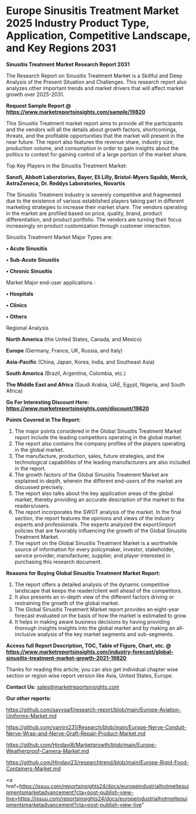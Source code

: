 # Europe Sinusitis Treatment Market 2025 Industry Product Type, Application, Competitive Landscape, and Key Regions 2031

<strong>Sinusitis Treatment Market Research Report 2031</strong>

The Research Report on Sinusitis Treatment Market is a Skillful and Deep Analysis of the Present Situation and Challenges. This research report also analyzes other important trends and market drivers that will affect market growth over 2025-2031.

<strong>Request Sample Report @ <a href=https://www.marketreportsinsights.com/sample/19820>https://www.marketreportsinsights.com/sample/19820</a></strong>

This Sinusitis Treatment market report aims to provide all the participants and the vendors will all the details about growth factors, shortcomings, threats, and the profitable opportunities that the market will present in the near future. The report also features the revenue share, industry size, production volume, and consumption in order to gain insights about the politics to contest for gaining control of a large portion of the market share.

Top Key Players in the Sinusitis Treatment Market:

<strong>Sanofi, Abbott Laboratories, Bayer, Eli Lilly, Bristol-Myers Squibb, Merck, AstraZeneca, Dr. Reddys Laboratories, Novartis</strong>

The Sinusitis Treatment Industry is severely competitive and fragmented due to the existence of various established players taking part in different marketing strategies to increase their market share. The vendors operating in the market are profiled based on price, quality, brand, product differentiation, and product portfolio. The vendors are turning their focus increasingly on product customization through customer interaction.

Sinusitis Treatment Market Major Types are:

<strong>• Acute Sinusitis

• Sub-Acute Sinusitis

• Chronic Sinusitis</strong>

Market Major end-user applications :

<strong>• Hospitals

• Clinics

• Others</strong>

Regional Analysis

</u><strong><b>North America</b></strong> (the United States, Canada, and Mexico)

<strong><b>Europe </b></strong>(Germany, France, UK, Russia, and Italy)

<strong><b>Asia-Pacific</b></strong> (China, Japan, Korea, India, and Southeast Asia)

<strong><b>South America</b></strong> (Brazil, Argentina, Colombia, etc.)

<strong><b>The Middle East and Africa</b></strong> (Saudi Arabia, UAE, Egypt, Nigeria, and South Africa)

<strong>Go For Interesting Discount Here: <a href=https://www.marketreportsinsights.com/discount/19820>https://www.marketreportsinsights.com/discount/19820</a></strong>

<strong>Points Covered in The Report:</strong>
<ol>
  <li>The major points considered in the Global Sinusitis Treatment Market report include the leading competitors operating in the global market.</li>
  <li>The report also contains the company profiles of the players operating in the global market.</li>
  <li>The manufacture, production, sales, future strategies, and the technological capabilities of the leading manufacturers are also included in the report.</li>
  <li>The growth factors of the Global Sinusitis Treatment Market are explained in-depth, wherein the different end-users of the market are discussed precisely.</li>
  <li>The report also talks about the key application areas of the global market, thereby providing an accurate description of the market to the readers/users.</li>
  <li>The report incorporates the SWOT analysis of the market. In the final section, the report features the opinions and views of the industry experts and professionals. The experts analyzed the export/import policies that are favorably influencing the growth of the Global Sinusitis Treatment Market.</li>
  <li>The report on the Global Sinusitis Treatment Market is a worthwhile source of information for every policymaker, investor, stakeholder, service provider, manufacturer, supplier, and player interested in purchasing this research document.</li>
</ol>
<strong>Reasons for Buying Global Sinusitis Treatment Market Report:</strong>

<ol>
  <li>The report offers a detailed analysis of the dynamic competitive landscape that keeps the reader/client well ahead of the competitors.</li>
  <li>It also presents an in-depth view of the different factors driving or restraining the growth of the global market.</li>
  <li>The Global Sinusitis Treatment Market report provides an eight-year forecast evaluated on the basis of how the market is estimated to grow.</li>
  <li>It helps in making aware business decisions by having providing thorough insights insights into the global market and by making an all-inclusive analysis of the key market segments and sub-segments.</li>
</ol>
<strong>Access full Report Description, TOC, Table of Figure, Chart, etc. @ <a href=https://www.marketreportsinsights.com/industry-forecast/global-sinusitis-treatment-market-growth-2021-19820>https://www.marketreportsinsights.com/industry-forecast/global-sinusitis-treatment-market-growth-2021-19820</a></strong>


Thanks for reading this article; you can also get individual chapter wise section or region wise report version like Asia, United States, Europe.

<strong>Contact Us:</strong>
sales@marketreportsinsights.com

<strong>Our other reports:</strong>

<a href=https://github.com/sayysaif/research-report/blob/main/Europe-Aviation-Uniforms-Market.md>https://github.com/sayysaif/research-report/blob/main/Europe-Aviation-Uniforms-Market.md</a>

<a href=https://github.com/yamini231/Research/blob/main/Europe-Nerve-Conduit-Nerve-Wrap-and-Nerve-Graft-Repair-Product-Market.md>https://github.com/yamini231/Research/blob/main/Europe-Nerve-Conduit-Nerve-Wrap-and-Nerve-Graft-Repair-Product-Market.md</a>

<a href=https://github.com/Hindavi8/Marketgrowth/blob/main/Europe-Weatherproof-Camera-Market.md>https://github.com/Hindavi8/Marketgrowth/blob/main/Europe-Weatherproof-Camera-Market.md</a>

<a href=https://github.com/Hindavi23/researchtrend/blob/main/Europe-Rigid-Food-Containers-Market.md>https://github.com/Hindavi23/researchtrend/blob/main/Europe-Rigid-Food-Containers-Market.md</a>

<a href=https://issuu.com/reportsinsights24/docs/europeindustrialhotmeltequipmentsmarketadvancement?cta=post-publish-view-live>https://issuu.com/reportsinsights24/docs/europeindustrialhotmeltequipmentsmarketadvancement?cta=post-publish-view-live</a>"

